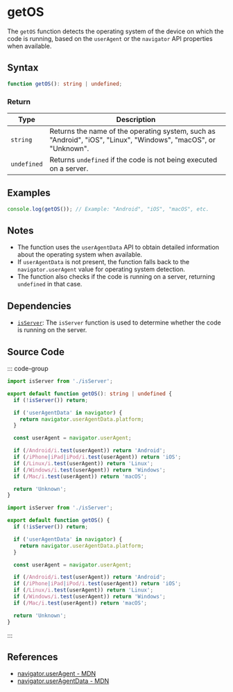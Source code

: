 # getOS

The `getOS` function detects the operating system of the device on which the code is running, based on the `userAgent` or the `navigator` API properties when available.

## Syntax

```typescript
function getOS(): string | undefined;
```

### Return

| Type      | Description                                              |
|-----------|----------------------------------------------------------|
| `string`  | Returns the name of the operating system, such as "Android", "iOS", "Linux", "Windows", "macOS", or "Unknown". |
| `undefined` | Returns `undefined` if the code is not being executed on a server. |

## Examples

```typescript
console.log(getOS()); // Example: "Android", "iOS", "macOS", etc.
```

## Notes

- The function uses the `userAgentData` API to obtain detailed information about the operating system when available.
- If `userAgentData` is not present, the function falls back to the `navigator.userAgent` value for operating system detection.
- The function also checks if the code is running on a server, returning `undefined` in that case.

## Dependencies

- [`isServer`](./isServer.md): The `isServer` function is used to determine whether the code is running on the server.

## Source Code

::: code-group
```typescript
import isServer from './isServer';

export default function getOS(): string | undefined {
  if (!isServer()) return;

  if ('userAgentData' in navigator) {
    return navigator.userAgentData.platform;
  }

  const userAgent = navigator.userAgent;

  if (/Android/i.test(userAgent)) return 'Android';
  if (/iPhone|iPad|iPod/i.test(userAgent)) return 'iOS';
  if (/Linux/i.test(userAgent)) return 'Linux';
  if (/Windows/i.test(userAgent)) return 'Windows';
  if (/Mac/i.test(userAgent)) return 'macOS';

  return 'Unknown';
}
```

```javascript
import isServer from './isServer';

export default function getOS() {
  if (!isServer()) return;

  if ('userAgentData' in navigator) {
    return navigator.userAgentData.platform;
  }

  const userAgent = navigator.userAgent;

  if (/Android/i.test(userAgent)) return 'Android';
  if (/iPhone|iPad|iPod/i.test(userAgent)) return 'iOS';
  if (/Linux/i.test(userAgent)) return 'Linux';
  if (/Windows/i.test(userAgent)) return 'Windows';
  if (/Mac/i.test(userAgent)) return 'macOS';

  return 'Unknown';
}
```
:::

## References

- [navigator.userAgent - MDN](https://developer.mozilla.org/en-US/docs/Web/API/Navigator/userAgent)
- [navigator.userAgentData - MDN](https://developer.mozilla.org/en-US/docs/Web/API/Navigator/userAgentData)